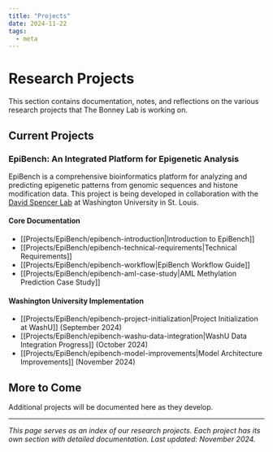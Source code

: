 ```yaml
---
title: "Projects"
date: 2024-11-22
tags:
  - meta
---
```


# Research Projects

This section contains documentation, notes, and reflections on the various research projects that The Bonney Lab is working on.

## Current Projects

### EpiBench: An Integrated Platform for Epigenetic Analysis

EpiBench is a comprehensive bioinformatics platform for analyzing and predicting epigenetic patterns from genomic sequences and histone modification data. This project is being developed in collaboration with the [David Spencer Lab](https://www.davidspencerlab.org/lab/) at Washington University in St. Louis.

#### Core Documentation
- [[Projects/EpiBench/epibench-introduction|Introduction to EpiBench]]
- [[Projects/EpiBench/epibench-technical-requirements|Technical Requirements]]
- [[Projects/EpiBench/epibench-workflow|EpiBench Workflow Guide]]
- [[Projects/EpiBench/epibench-aml-case-study|AML Methylation Prediction Case Study]]

#### Washington University Implementation
- [[Projects/EpiBench/epibench-project-initialization|Project Initialization at WashU]] (September 2024)
- [[Projects/EpiBench/epibench-washu-data-integration|WashU Data Integration Progress]] (October 2024)
- [[Projects/EpiBench/epibench-model-improvements|Model Architecture Improvements]] (November 2024)

## More to Come

Additional projects will be documented here as they develop.

---

*This page serves as an index of our research projects. Each project has its own section with detailed documentation. Last updated: November 2024.* 